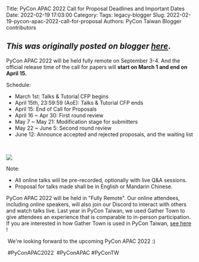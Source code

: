 Title: PyCon APAC 2022 Call for Proposal Deadlines and Important Dates
Date: 2022-02-19 17:03:00
Category:
Tags: legacy-blogger
Slug: 2022-02-19-pycon-apac-2022-call-for-proposal
Authors: PyCon Taiwan Blogger contributors

*This was originally posted on blogger [here](https://pycontw.blogspot.com/2022/02/pycon-apac-2022-call-for-proposal.html)*.
---
PyCon APAC 2022 will be held fully remote on September 3-4. And the official release time of the call for papers will **start on March 1 and end on April 15.**

Schedule:

* March 1st: Talks & Tutorial CFP begins
* April 15th, 23:59:59 (AoE): Talks & Tutorial CFP ends
* April 15: End of Call for Proposals
* April 16 ~ Apr 30: First round review
* May 7 ~ May 21: Modification stage for submitters
* May 22 ~ June 5: Second round review
* June 12: Announce accepted and rejected proposals, and the waiting list

 

[![](https://blogger.googleusercontent.com/img/a/AVvXsEgE0UkZxCrDX_iHi-5Vge3EjTN8KjF1NFAqtwEIOt0JhC_pvIiMhTxnEI0hzhSFtqYPaz6nfNfieVa8OPKg01m-6KIatMiXOdIDF6H5awkWoxKyQ6n7__Ows1r9oyefw-FDjafa-U6WH71g8xMqZu3zypLR4-rSyIkcBganKBM7spiq79UX9ASbprTW=w425-h489)](https://blogger.googleusercontent.com/img/a/AVvXsEgE0UkZxCrDX_iHi-5Vge3EjTN8KjF1NFAqtwEIOt0JhC_pvIiMhTxnEI0hzhSFtqYPaz6nfNfieVa8OPKg01m-6KIatMiXOdIDF6H5awkWoxKyQ6n7__Ows1r9oyefw-FDjafa-U6WH71g8xMqZu3zypLR4-rSyIkcBganKBM7spiq79UX9ASbprTW)  


Note:

* All online talks will be pre-recorded, optionally with live Q&A sessions.
* Proposal for talks made shall be in English or Mandarin Chinese.

PyCon APAC 2022 will be held in "Fully Remote". Our online attendees, including online speakers, will also join our Discord to interact with others and watch talks live. Last year in PyCon Taiwan, we used Gather Town to give attendees an experience that is comparable to in-person participation. If you are interested in how Gather Town is used in PyCon Taiwan, [see here](https://pycontw.blogspot.com/2022/01/how-pycon-taiwan-uses-gather-town-to.html) !

 We're looking forward to the upcoming PyCon APAC 2022 :)

 #PyConAPAC2022  #PyConAPAC #PyConTW
